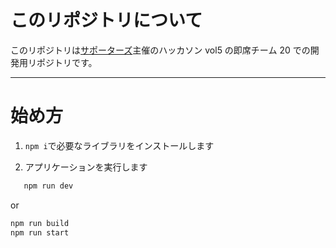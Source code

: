 # このリポジトリについて

このリポジトリは[サポーターズ](https://talent.supporterz.jp/)主催のハッカソン vol5 の即席チーム 20 での開発用リポジトリです。

---

# 始め方

1. `npm i`で必要なライブラリをインストールします

2. アプリケーションを実行します

```bash
   npm run dev
```

or

```bash
npm run build
npm run start
```
